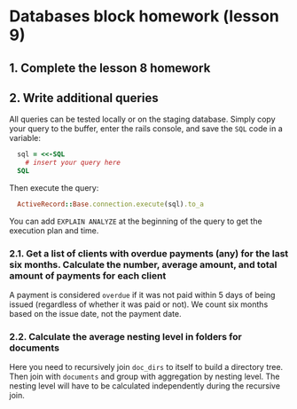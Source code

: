 # Databases block homework (lesson 9)

## 1. Complete the lesson 8 homework

## 2. Write additional queries

All queries can be tested locally or on the staging database. Simply copy your query to the buffer, enter the rails console, and save the `SQL` code in a variable:

```ruby
  sql = <<-SQL
    # insert your query here
  SQL
```

Then execute the query:

```ruby
  ActiveRecord::Base.connection.execute(sql).to_a
```

You can add `EXPLAIN ANALYZE` at the beginning of the query to get the execution plan and time.

### 2.1. Get a list of clients with overdue payments (any) for the last six months. Calculate the number, average amount, and total amount of payments for each client

A payment is considered `overdue` if it was not paid within 5 days of being issued (regardless of whether it was paid or not). We count six months based on the issue date, not the payment date.

### 2.2. Calculate the average nesting level in folders for documents

Here you need to recursively join `doc_dirs` to itself to build a directory tree. Then join with `documents` and group with aggregation by nesting level. The nesting level will have to be calculated independently during the recursive join.
